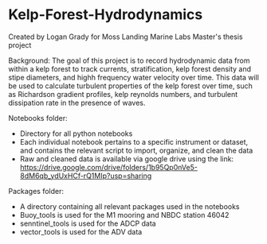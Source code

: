 # Kelp-Forest-Hydrodynamics

Created by Logan Grady for Moss Landing Marine Labs Master's thesis project

Background:
The goal of this project is to record hydrodynamic data from within a kelp forest to track currents, stratification, kelp forest density and stipe diameters, and highh frequency water velocity over time. This data will be used to calculate turbulent properties of the kelp forest over time, such as Richardson gradient profiles, kelp reynolds numbers, and turbulent dissipation rate in the presence of waves.

Notebooks folder:
- Directory for all python notebooks
- Each individual notebook pertains to a specific instrument or dataset, and contains the relevant script to import, organize, and clean the data
- Raw and cleaned data is available via google drive using the link:
https://drive.google.com/drive/folders/1b95Qp0nVe5-8dM6qb_ydUxHCf-rQ1MIp?usp=sharing

Packages folder:
- A directory containing all relevant packages used in the notebooks
- Buoy_tools is used for the M1 mooring and NBDC station 46042
- senntinel_tools is used for the ADCP data
- vector_tools is used for the ADV data
